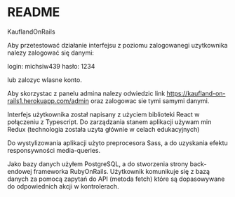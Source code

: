 # README
KauflandOnRails

Aby przetestować działanie interfejsu z poziomu zalogowanegi uzytkownika nalezy zalogować się danymi:

login: michsiw439
hasło: 1234

lub zalozyc wlasne konto.

Aby skorzystac z panelu admina nalezy odwiedzic link 
https://kaufland-on-rails1.herokuapp.com/admin
oraz zalogowac sie tymi samymi danymi.

Interfejs użytkownika został napisany z użyciem biblioteki React w połączeniu z Typescript.
Do zarządzania stanem aplikacji używam min Redux (technologia została uzyta głównie w celach edukacyjnych)

Do wystylizowania aplikacji użyto preprocesora Sass, a do uzyskania efektu responsywności media-queries.

Jako bazy danych użyłem PostgreSQL, a do stworzenia strony back-endowej frameworka RubyOnRails. Użytkownik komunikuje się z bazą danych za pomocą zapytań do  API (metoda fetch) które są dopasowywane do odpowiednich akcji w kontrolerach.